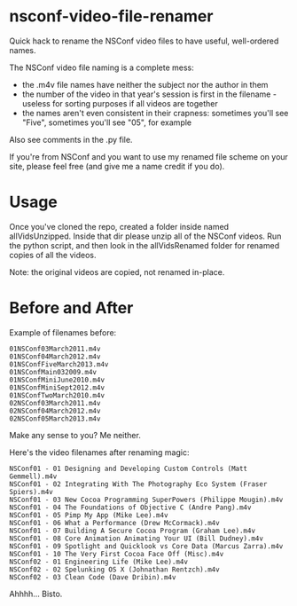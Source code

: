 nsconf-video-file-renamer
=========================

Quick hack to rename the NSConf video files to have useful, well-ordered names.

The NSConf video file naming is a complete mess:

* the .m4v file names have neither the subject nor the author in them
* the number of the video in that year's session is first in the filename - useless for sorting purposes if all videos are together
* the names aren't even consistent in their crapness: sometimes you'll see "Five", sometimes you'll see "05", for example

Also see comments in the .py file.

If you're from NSConf and you want to use my renamed file scheme on your site, please feel free (and give me a name credit if you do).

Usage
=====

Once you've cloned the repo, created a folder inside named allVidsUnzipped. Inside that dir please unzip all of the NSConf videos.
Run the python script, and then look in the allVidsRenamed folder for renamed copies of all the videos.

Note: the original videos are copied, not renamed in-place.

Before and After
================

Example of filenames before:

```
01NSConf03March2011.m4v
01NSConf04March2012.m4v
01NSConfFiveMarch2013.m4v
01NSConfMain032009.m4v
01NSConfMiniJune2010.m4v
01NSConfMiniSept2012.m4v
01NSConfTwoMarch2010.m4v
02NSConf03March2011.m4v
02NSConf04March2012.m4v
02NSConf05March2013.m4v
```

Make any sense to you? Me neither. 

Here's the video filenames after renaming magic:

```
NSConf01 - 01 Designing and Developing Custom Controls (Matt Gemmell).m4v
NSConf01 - 02 Integrating With The Photography Eco System (Fraser Spiers).m4v
NSConf01 - 03 New Cocoa Programming SuperPowers (Philippe Mougin).m4v
NSConf01 - 04 The Foundations of Objective C (Andre Pang).m4v
NSConf01 - 05 Pimp My App (Mike Lee).m4v
NSConf01 - 06 What a Performance (Drew McCormack).m4v
NSConf01 - 07 Building A Secure Cocoa Program (Graham Lee).m4v
NSConf01 - 08 Core Animation Animating Your UI (Bill Dudney).m4v
NSConf01 - 09 Spotlight and Quicklook vs Core Data (Marcus Zarra).m4v
NSConf01 - 10 The Very First Cocoa Face Off (Misc).m4v
NSConf02 - 01 Engineering Life (Mike Lee).m4v
NSConf02 - 02 Spelunking OS X (Johnathan Rentzch).m4v
NSConf02 - 03 Clean Code (Dave Dribin).m4v
```

Ahhhh... Bisto.

